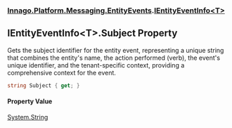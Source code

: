 ### [Innago\.Platform\.Messaging\.EntityEvents](../index.md 'Innago\.Platform\.Messaging\.EntityEvents').[IEntityEventInfo&lt;T&gt;](index.md 'Innago\.Platform\.Messaging\.EntityEvents\.IEntityEventInfo\<T\>')

## IEntityEventInfo\<T\>\.Subject Property

Gets the subject identifier for the entity event, representing a unique string
that combines the entity's name, the action performed \(verb\), the event's unique
identifier, and the tenant\-specific context, providing a comprehensive context
for the event\.

```csharp
string Subject { get; }
```

#### Property Value
[System\.String](https://learn.microsoft.com/en-us/dotnet/api/system.string 'System\.String')